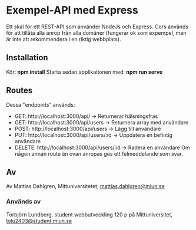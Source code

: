 # Exempel-API med Express
Ett skal för ett REST-API som använder NodeJs och Express.
Cors används för att tillåta alla anrop från alla domäner (fungerar ok som expempel, men är inte att rekommendera i en riktig webbplats).

## Installation
Kör: 
**npm install**
Starta sedan applikationen med: 
**npm run serve**

## Routes
Dessa "endpoints" används:
* GET: 	http://localhost:3000/api/ 						-> Returnerar hälsningsfras
* GET: 	http://localhost:3000/api/users 				-> Returnera array med användare
* POST: 	http://localhost:3000/api/users 			-> Lägg till användare
* PUT: 	http://localhost:3000/api/users/:id			    -> Uppdatera en befintig användare
* DELETE: http://localhost:3000/api/users/:id	        -> Radera en användare
Om någon annan route än ovan anropas ges ett felmeddelande som svar.

## Av
Av Mattias Dahlgren, Mittuniversitetet, mattias.dahlgren@miun.se

### Används av
Torbjörn Lundberg, student webbutveckling 120 p på Mittuniversitet, tolu2403@student.miun.se    